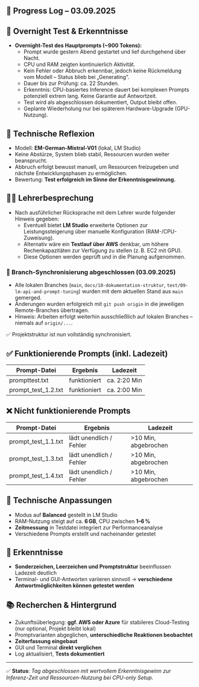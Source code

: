 ## 🧠 Progress Log – 03.09.2025


## 🔬 Overnight Test & Erkenntnisse

- **Overnight-Test des Hauptprompts (~900 Tokens):**
  - Prompt wurde gestern Abend gestartet und lief durchgehend über Nacht.
  - CPU und RAM zeigten kontinuierlich Aktivität.
  - Kein Fehler oder Abbruch erkennbar, jedoch keine Rückmeldung vom Modell – Status blieb bei „Generating“.
  - Dauer bis zur Prüfung: ca. 22 Stunden.
  - Erkenntnis: CPU-basiertes Inference dauert bei komplexen Prompts potenziell extrem lang. Keine Garantie auf Antwortzeit.
  - Test wird als abgeschlossen dokumentiert, Output bleibt offen.
  - Geplante Wiederholung nur bei späterem Hardware-Upgrade (GPU-Nutzung).

## 🔧 Technische Reflexion

- Modell: **EM-German-Mistral-V01** (lokal, LM Studio)
- Keine Abstürze, System blieb stabil, Ressourcen wurden weiter beansprucht.
- Abbruch erfolgt bewusst manuell, um Ressourcen freizugeben und nächste Entwicklungsphasen zu ermöglichen.
- Bewertung: **Test erfolgreich im Sinne der Erkenntnisgewinnung.**

## 🧑‍🏫 Lehrerbesprechung
- Nach ausführlicher Rücksprache mit dem Lehrer wurde folgender Hinweis gegeben:
  - Eventuell bietet **LM Studio** erweiterte Optionen zur Leistungssteigerung über manuelle Konfiguration (RAM-/CPU-Zuweisung).
  - Alternativ wäre ein **Testlauf über AWS** denkbar, um höhere Rechenkapazitäten zur Verfügung zu stellen (z. B. EC2 mit GPU).
  - Diese Optionen werden geprüft und in die Planung aufgenommen.

### 🔄 Branch-Synchronisierung abgeschlossen (03.09.2025)

- Alle lokalen Branches (`main`, `docs/10-dokumentation-struktur`, `test/09-lm-api-and-prompt-tuning`) wurden mit dem aktuellen Stand aus `main` gemerged.
- Änderungen wurden erfolgreich mit `git push origin` in die jeweiligen Remote-Branches übertragen.
- Hinweis: Arbeiten erfolgt weiterhin ausschließlich auf lokalen Branches – niemals auf `origin/...`.

✅ Projektstruktur ist nun vollständig synchronisiert.

## ✅ Funktionierende Prompts (inkl. Ladezeit)

| Prompt-Datei           | Ergebnis       | Ladezeit     |
|------------------------|----------------|--------------|
| prompttest.txt         | funktioniert   | ca. 2:20 Min |
| prompt_test_1.2.txt    | funktioniert   | ca. 2:00 Min |

## ❌ Nicht funktionierende Prompts

| Prompt-Datei           | Ergebnis                | Ladezeit         |
|------------------------|-------------------------|------------------|
| prompt_test_1.1.txt    | lädt unendlich / Fehler | >10 Min, abgebrochen |
| prompt_test_1.3.txt    | lädt unendlich / Fehler | >10 Min, abgebrochen |
| prompt_test_1.4.txt    | lädt unendlich / Fehler | >10 Min, abgebrochen |

## 🔧 Technische Anpassungen

- Modus auf **Balanced** gestellt in LM Studio
- RAM-Nutzung steigt auf ca. **6 GB**, CPU zwischen **1–6 %**
- **Zeitmessung** in Testdatei integriert zur Performanceanalyse
- Verschiedene Prompts erstellt und nacheinander getestet

## 📌 Erkenntnisse

- **Sonderzeichen, Leerzeichen und Promptstruktur** beeinflussen Ladezeit deutlich
- Terminal- und GUI-Antworten variieren sinnvoll → **verschiedene Antwortmöglichkeiten können getestet werden**

## 📚 Recherchen & Hintergrund

- Zukunftsüberlegung: **ggf. AWS oder Azure** für stabileres Cloud-Testing (nur optional, Projekt bleibt lokal)
- Promptvarianten abgeglichen, **unterschiedliche Reaktionen beobachtet**
- **Zeiterfassung eingebaut**
- GUI und Terminal **direkt verglichen**
- Log aktualisiert, **Tests dokumentiert**

---

✅ **Status**: *Tag abgeschlossen mit wertvollem Erkenntnisgewinn zur Inferenz-Zeit und Ressourcen-Nutzung bei CPU-only Setup.*
